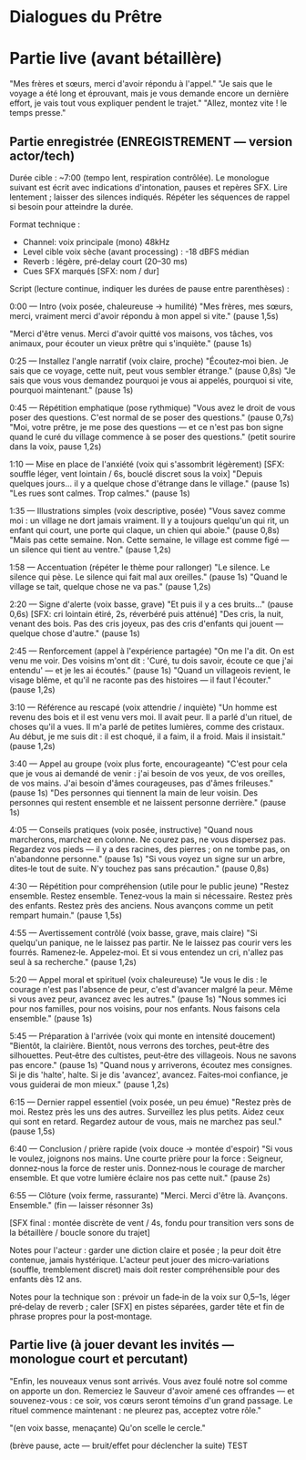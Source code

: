 # Dialogues du Prêtre

# Partie live (avant bétaillère)

"Mes frères et sœurs, merci d'avoir répondu à l'appel."
"Je sais que le voyage a été long et éprouvant, mais je vous demande encore un dernière effort, je vais tout vous expliquer pendent le trajet."
"Allez, montez vite ! le temps presse."

## Partie enregistrée (ENREGISTREMENT — version actor/tech)

Durée cible : ~7:00 (tempo lent, respiration contrôlée). Le monologue suivant est écrit avec indications d'intonation, pauses et repères SFX. Lire lentement ; laisser des silences indiqués. Répéter les séquences de rappel si besoin pour atteindre la durée.

Format technique :

- Channel: voix principale (mono) 48kHz
- Level cible voix sèche (avant processing) : -18 dBFS médian
- Reverb : légère, pré‑delay court (20–30 ms)
- Cues SFX marqués [SFX: nom / dur]

Script (lecture continue, indiquer les durées de pause entre parenthèses) :

0:00 — Intro (voix posée, chaleureuse → humilité)
"Mes frères, mes sœurs, merci, vraiment merci d'avoir répondu à mon appel si vite." (pause 1,5s)

"Merci d'être venus. Merci d'avoir quitté vos maisons, vos tâches, vos animaux, pour écouter un vieux prêtre qui s'inquiète." (pause 1s)

0:25 — Installez l'angle narratif (voix claire, proche)
"Écoutez‑moi bien. Je sais que ce voyage, cette nuit, peut vous sembler étrange." (pause 0,8s)
"Je sais que vous vous demandez pourquoi je vous ai appelés, pourquoi si vite, pourquoi maintenant." (pause 1s)

0:45 — Répétition emphatique (pose rythmique)
"Vous avez le droit de vous poser des questions. C'est normal de se poser des questions." (pause 0,7s)
"Moi, votre prêtre, je me pose des questions — et ce n'est pas bon signe quand le curé du village commence à se poser des questions." (petit sourire dans la voix, pause 1,2s)

1:10 — Mise en place de l'anxiété (voix qui s'assombrit légèrement)
[SFX: souffle léger, vent lointain / 6s, bouclé discret sous la voix]
"Depuis quelques jours... il y a quelque chose d'étrange dans le village." (pause 1s)
"Les rues sont calmes. Trop calmes." (pause 1s)

1:35 — Illustrations simples (voix descriptive, posée)
"Vous savez comme moi : un village ne dort jamais vraiment. Il y a toujours quelqu'un qui rit, un enfant qui court, une porte qui claque, un chien qui aboie." (pause 0,8s)
"Mais pas cette semaine. Non. Cette semaine, le village est comme figé — un silence qui tient au ventre." (pause 1,2s)

1:58 — Accentuation (répéter le thème pour rallonger)
"Le silence. Le silence qui pèse. Le silence qui fait mal aux oreilles." (pause 1s)
"Quand le village se tait, quelque chose ne va pas." (pause 1,2s)

2:20 — Signe d'alerte (voix basse, grave)
"Et puis il y a ces bruits..." (pause 0,6s)
[SFX: cri lointain étiré, 2s, réverbéré puis atténué]
"Des cris, la nuit, venant des bois. Pas des cris joyeux, pas des cris d'enfants qui jouent — quelque chose d'autre." (pause 1s)

2:45 — Renforcement (appel à l'expérience partagée)
"On me l'a dit. On est venu me voir. Des voisins m'ont dit : 'Curé, tu dois savoir, écoute ce que j'ai entendu' — et je les ai écoutés." (pause 1s)
"Quand un villageois revient, le visage blême, et qu'il ne raconte pas des histoires — il faut l'écouter." (pause 1,2s)

3:10 — Référence au rescapé (voix attendrie / inquiète)
"Un homme est revenu des bois et il est venu vers moi. Il avait peur. Il a parlé d'un rituel, de choses qu'il a vues. Il m'a parlé de petites lumières, comme des cristaux. Au début, je me suis dit : il est choqué, il a faim, il a froid. Mais il insistait." (pause 1,2s)

3:40 — Appel au groupe (voix plus forte, encourageante)
"C'est pour cela que je vous ai demandé de venir : j'ai besoin de vos yeux, de vos oreilles, de vos mains. J'ai besoin d'âmes courageuses, pas d'âmes frileuses." (pause 1s)
"Des personnes qui tiennent la main de leur voisin. Des personnes qui restent ensemble et ne laissent personne derrière." (pause 1s)

4:05 — Conseils pratiques (voix posée, instructive)
"Quand nous marcherons, marchez en colonne. Ne courez pas, ne vous dispersez pas. Regardez vos pieds — il y a des racines, des pierres ; on ne tombe pas, on n'abandonne personne." (pause 1s)
"Si vous voyez un signe sur un arbre, dites‑le tout de suite. N'y touchez pas sans précaution." (pause 0,8s)

4:30 — Répétition pour compréhension (utile pour le public jeune)
"Restez ensemble. Restez ensemble. Tenez‑vous la main si nécessaire. Restez près des enfants. Restez près des anciens. Nous avançons comme un petit rempart humain." (pause 1,5s)

4:55 — Avertissement contrôlé (voix basse, grave, mais claire)
"Si quelqu'un panique, ne le laissez pas partir. Ne le laissez pas courir vers les fourrés. Ramenez‑le. Appelez‑moi. Et si vous entendez un cri, n'allez pas seul à sa recherche." (pause 1,2s)

5:20 — Appel moral et spirituel (voix chaleureuse)
"Je vous le dis : le courage n'est pas l'absence de peur, c'est d'avancer malgré la peur. Même si vous avez peur, avancez avec les autres." (pause 1s)
"Nous sommes ici pour nos familles, pour nos voisins, pour nos enfants. Nous faisons cela ensemble." (pause 1s)

5:45 — Préparation à l'arrivée (voix qui monte en intensité doucement)
"Bientôt, la clairière. Bientôt, nous verrons des torches, peut‑être des silhouettes. Peut‑être des cultistes, peut‑être des villageois. Nous ne savons pas encore." (pause 1s)
"Quand nous y arriverons, écoutez mes consignes. Si je dis 'halte', halte. Si je dis 'avancez', avancez. Faites‑moi confiance, je vous guiderai de mon mieux." (pause 1,2s)

6:15 — Dernier rappel essentiel (voix posée, un peu émue)
"Restez près de moi. Restez près les uns des autres. Surveillez les plus petits. Aidez ceux qui sont en retard. Regardez autour de vous, mais ne marchez pas seul." (pause 1,5s)

6:40 — Conclusion / prière rapide (voix douce → montée d'espoir)
"Si vous le voulez, joignons nos mains. Une courte prière pour la force : Seigneur, donnez‑nous la force de rester unis. Donnez‑nous le courage de marcher ensemble. Et que votre lumière éclaire nos pas cette nuit." (pause 2s)

6:55 — Clôture (voix ferme, rassurante)
"Merci. Merci d'être là. Avançons. Ensemble." (fin — laisser résonner 3s)

[SFX final : montée discrète de vent / 4s, fondu pour transition vers sons de la bétaillère / boucle sonore du trajet]

Notes pour l'acteur : garder une diction claire et posée ; la peur doit être contenue, jamais hystérique. L'acteur peut jouer des micro‑variations (souffle, tremblement discret) mais doit rester compréhensible pour des enfants dès 12 ans.

Notes pour la technique son : prévoir un fade‑in de la voix sur 0,5–1s, léger pré‑delay de reverb ; caler [SFX] en pistes séparées, garder tête et fin de phrase propres pour la post‑montage.

## Partie live (à jouer devant les invités — monologue court et percutant)

"Enfin, les nouveaux venus sont arrivés. Vous avez foulé notre sol comme on apporte un don. Remerciez le Sauveur d'avoir amené ces offrandes — et souvenez-vous : ce soir, vos cœurs seront témoins d'un grand passage. Le rituel commence maintenant : ne pleurez pas, acceptez votre rôle."

"(en voix basse, menaçante) Qu'on scelle le cercle."

(brève pause, acte — bruit/effet pour déclencher la suite)
TEST
